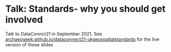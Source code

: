 # Talk: Standards- why you should get involved

Talk to DataConnct21 in September 2021. See [archaeogeek.github.io/dataconnect21-ukgeospatialstandards](https://archaeogeek.github.io/dataconnect21-ukgeospatialstandards) for the live version of these slides
